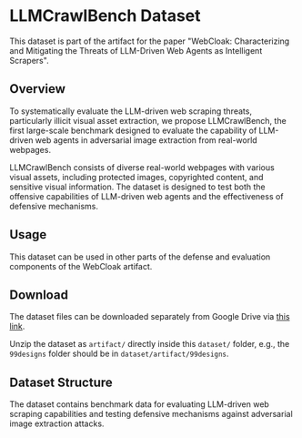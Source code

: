 # LLMCrawlBench Dataset

This dataset is part of the artifact for the paper "WebCloak: Characterizing and Mitigating the Threats of LLM-Driven Web Agents as Intelligent Scrapers".

## Overview

To systematically evaluate the LLM-driven web scraping threats, particularly illicit visual asset extraction, we propose LLMCrawlBench, the first large-scale benchmark designed to evaluate the capability of LLM-driven web agents in adversarial image extraction from real-world webpages.

LLMCrawlBench consists of diverse real-world webpages with various visual assets, including protected images, copyrighted content, and sensitive visual information. The dataset is designed to test both the offensive capabilities of LLM-driven web agents and the effectiveness of defensive mechanisms.

## Usage

This dataset can be used in other parts of the defense and evaluation components of the WebCloak artifact.

## Download

The dataset files can be downloaded separately from Google Drive via [this link](https://zenodo.org/records/17251212).

Unzip the dataset as `artifact/` directly inside this `dataset/` folder, e.g., the `99designs` folder should be in `dataset/artifact/99designs`.

## Dataset Structure

The dataset contains benchmark data for evaluating LLM-driven web scraping capabilities and testing defensive mechanisms against adversarial image extraction attacks.